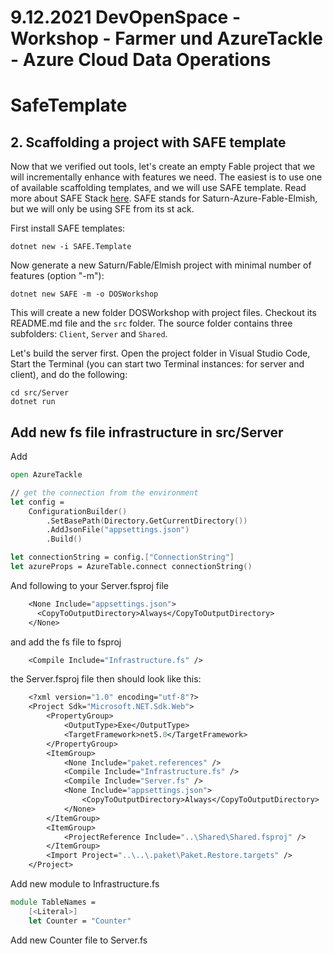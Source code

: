 # 9.12.2021 DevOpenSpace - Workshop - Farmer und AzureTackle - Azure Cloud Data Operations

# SafeTemplate

## 2. Scaffolding a project with SAFE template
Now that we verified out tools, let's create an empty Fable project that we will incrementally enhance with features we need. The easiest is to use one of available scaffolding templates, and we will use SAFE template. Read more about SAFE Stack [here](https://safe-stack.github.io/). SAFE stands for Saturn-Azure-Fable-Elmish, but we will only be using SFE from its st        ack.

First install SAFE templates:
```
dotnet new -i SAFE.Template
```
Now generate a new Saturn/Fable/Elmish project with minimal number of features (option "-m"):
```
dotnet new SAFE -m -o DOSWorkshop
```
This will create a new folder DOSWorkshop with project files. Checkout its README.md file and the `src` folder. The source folder contains three subfolders: `Client`, `Server` and `Shared`.

Let's build the server first. Open the project folder in Visual Studio Code, Start the Terminal (you can start two Terminal instances: for server and client), and do the following:
```
cd src/Server
dotnet run
```

## Add new fs file infrastructure in src/Server

Add

```fs
open AzureTackle

// get the connection from the environment
let config =
    ConfigurationBuilder()
        .SetBasePath(Directory.GetCurrentDirectory())
        .AddJsonFile("appsettings.json")
        .Build()

let connectionString = config.["ConnectionString"]
let azureProps = AzureTable.connect connectionString()
```

And following to your Server.fsproj file

```fs
    <None Include="appsettings.json">
      <CopyToOutputDirectory>Always</CopyToOutputDirectory>
    </None>
```

and add the fs file to fsproj
```fs
    <Compile Include="Infrastructure.fs" />
````

the Server.fsproj file then should look like this:

```fs
    <?xml version="1.0" encoding="utf-8"?>
    <Project Sdk="Microsoft.NET.Sdk.Web">
        <PropertyGroup>
            <OutputType>Exe</OutputType>
            <TargetFramework>net5.0</TargetFramework>
        </PropertyGroup>
        <ItemGroup>
            <None Include="paket.references" />
            <Compile Include="Infrastructure.fs" />
            <Compile Include="Server.fs" />
            <None Include="appsettings.json">
                <CopyToOutputDirectory>Always</CopyToOutputDirectory>
            </None>
        </ItemGroup>
        <ItemGroup>
            <ProjectReference Include="..\Shared\Shared.fsproj" />
        </ItemGroup>
        <Import Project="..\..\.paket\Paket.Restore.targets" />
    </Project>
```


Add new module to Infrastructure.fs

```fs
module TableNames =
    [<Literal>]
    let Counter = "Counter"
```

Add new Counter file to Server.fs

